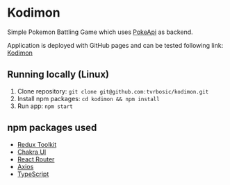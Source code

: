 # Kodimon

Simple Pokemon Battling Game which uses [PokeApi](https://pokeapi.co/docs/v2) as backend.

Application is deployed with GitHub pages and can be tested following link: [Kodimon](https://tvrbosic.github.io/kodimon/)

## Running locally (Linux)

1. Clone repository: `git clone git@github.com:tvrbosic/kodimon.git`
2. Install npm packages: `cd kodimon && npm install`
3. Run app: `npm start`

## npm packages used

- [Redux Toolkit](https://redux-toolkit.js.org/)
- [Chakra UI](https://chakra-ui.com)
- [React Router](https://reactrouter.com)
- [Axios](https://axios-http.com)
- [TypeScript](https://www.typescriptlang.org/)
